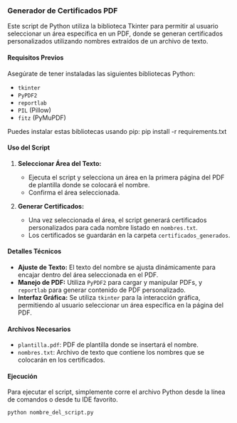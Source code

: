 ### Generador de Certificados PDF

Este script de Python utiliza la biblioteca Tkinter para permitir al usuario seleccionar un área específica en un PDF, donde se generan certificados personalizados utilizando nombres extraídos de un archivo de texto.

#### Requisitos Previos

Asegúrate de tener instaladas las siguientes bibliotecas Python:

- `tkinter`
- `PyPDF2`
- `reportlab`
- `PIL` (Pillow)
- `fitz` (PyMuPDF)

Puedes instalar estas bibliotecas usando pip:
pip install -r requirements.txt


#### Uso del Script

1. **Seleccionar Área del Texto:**
   - Ejecuta el script y selecciona un área en la primera página del PDF de plantilla donde se colocará el nombre.
   - Confirma el área seleccionada.

2. **Generar Certificados:**
   - Una vez seleccionada el área, el script generará certificados personalizados para cada nombre listado en `nombres.txt`.
   - Los certificados se guardarán en la carpeta `certificados_generados`.

#### Detalles Técnicos

- **Ajuste de Texto:** El texto del nombre se ajusta dinámicamente para encajar dentro del área seleccionada en el PDF.
- **Manejo de PDF:** Utiliza `PyPDF2` para cargar y manipular PDFs, y `reportlab` para generar contenido de PDF personalizado.
- **Interfaz Gráfica:** Se utiliza `tkinter` para la interacción gráfica, permitiendo al usuario seleccionar un área específica en la página del PDF.

#### Archivos Necesarios

- `plantilla.pdf`: PDF de plantilla donde se insertará el nombre.
- `nombres.txt`: Archivo de texto que contiene los nombres que se colocarán en los certificados.

#### Ejecución

Para ejecutar el script, simplemente corre el archivo Python desde la línea de comandos o desde tu IDE favorito.

```bash
python nombre_del_script.py
